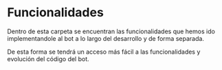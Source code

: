 # Funcionalidades

Dentro de esta carpeta se encuentran las funcionalidades que hemos ido implementandole al bot a lo largo del desarrollo y de forma separada.

De esta forma se tendrá un acceso más fácil a las funcionalidades y evolución del código del bot.
